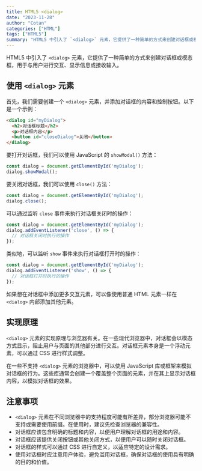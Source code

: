 ```yaml
---
title: HTML5 <dialog>
date: "2023-11-28"
author: "Cotan"
categories: ["HTML"]
tags: ["HTML5"] 
summary: "HTML5 中引入了 `<dialog>` 元素，它提供了一种简单的方式来创建对话框或模态框，用于与用户进行交互、显示信息或接收输入。"
---
```



HTML5 中引入了 `<dialog>` 元素，它提供了一种简单的方式来创建对话框或模态框，用于与用户进行交互、显示信息或接收输入。

## 使用 `<dialog>` 元素

首先，我们需要创建一个 `<dialog>` 元素，并添加对话框的内容和控制按钮。以下是一个示例：

```html
<dialog id="myDialog">
  <h2>对话框标题</h2>
  <p>对话框内容</p>
  <button id="closeDialog">关闭</button>
</dialog>
```

要打开对话框，我们可以使用 JavaScript 的 `showModal()` 方法：

```javascript
const dialog = document.getElementById('myDialog');
dialog.showModal();
```

要关闭对话框，我们可以使用 `close()` 方法：

```javascript
const dialog = document.getElementById('myDialog');
dialog.close();
```

可以通过监听 `close` 事件来执行对话框关闭时的操作：

```javascript
const dialog = document.getElementById('myDialog');
dialog.addEventListener('close', () => {
  // 对话框关闭时执行的操作
});
```

类似地，可以监听 `show` 事件来执行对话框打开时的操作：

```javascript
const dialog = document.getElementById('myDialog');
dialog.addEventListener('show', () => {
  // 对话框打开时执行的操作
});
```

如果想在对话框中添加更多交互元素，可以像使用普通 HTML 元素一样在 `<dialog>` 内部添加其他元素。

## 实现原理

`<dialog>` 元素的实现原理与浏览器有关。在一些现代浏览器中，对话框会以模态方式显示，阻止用户与页面的其他部分进行交互。对话框元素本身是一个浮动元素，可以通过 CSS 进行样式调整。

在一些不支持 `<dialog>` 元素的浏览器中，可以使用 JavaScript 库或框架来模拟对话框的行为。这些库通常会创建一个覆盖整个页面的元素，并在其上显示对话框内容，以模拟对话框的效果。

## 注意事项

- `<dialog>` 元素在不同浏览器中的支持程度可能有所差异，部分浏览器可能不支持或需要使用前缀。在使用时，建议先检查浏览器的兼容性。
- 对话框应该包含明确的标题和内容，以便用户理解对话框的用途和内容。
- 对话框应该提供关闭按钮或其他关闭方式，以便用户可以随时关闭对话框。
- 对话框的样式可以通过 CSS 进行自定义，以适应特定的设计需求。
- 使用对话框时应注意用户体验，避免滥用对话框，确保对话框的使用具有明确的目的和价值。
